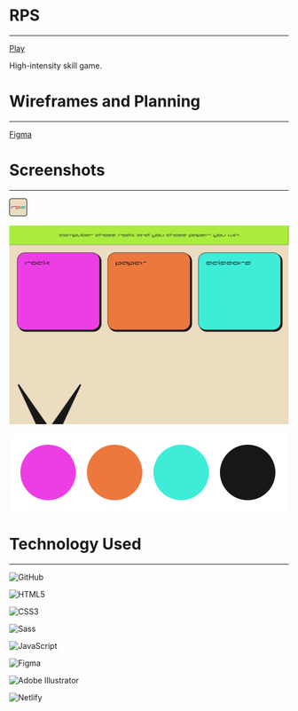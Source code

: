 # RPS

---

[Play]()

High-intensity skill game.

# Wireframes and Planning

---

[Figma](https://www.figma.com/file/u0oyvbgAlEYkPcqOI4Ifzv/RPS?type=design&node-id=0%3A1&mode=design&t=5Kjx1JUTBR8GPNME-1)

# Screenshots

---

![Favicon](./images/favicon.png)

![Gameboard](./images/rps-ui.png)

![Pallette](./images/palete.png)


# Technology Used

---

![GitHub](https://a11ybadges.com/badge?logo=github)

![HTML5](https://a11ybadges.com/badge?logo=html5)

![CSS3](https://a11ybadges.com/badge?logo=css3)

![Sass](https://a11ybadges.com/badge?logo=sass)

![JavaScript](https://a11ybadges.com/badge?logo=javascript)

![Figma](https://a11ybadges.com/badge?logo=figma)

![Adobe Illustrator](https://a11ybadges.com/badge?logo=adobeillustrator)

![Netlify](https://a11ybadges.com/badge?logo=netlify)
